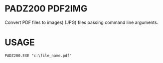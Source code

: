 # PADZ200 PDF2IMG
Convert PDF files to images) (JPG) files passing command line arguments.

# USAGE 
``` 
PADZ200.EXE "c:\file_name.pdf"
```
